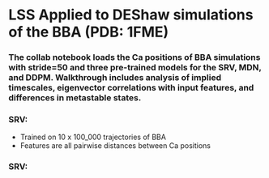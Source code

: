 # LSS Applied to DEShaw simulations of the BBA (PDB: 1FME)

### The collab notebook loads the Ca positions of BBA simulations with stride=50 and three pre-trained models for the SRV, MDN, and DDPM. Walkthrough includes analysis of implied timescales, eigenvector correlations with input features, and differences in metastable states.

### SRV:
- Trained on 10 x 100_000 trajectories of BBA
- Features are all pairwise distances between Ca positions

### SRV:
